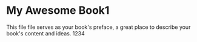 My Awesome Book1
=======

This file file serves as your book's preface, a great place to describe your book's content and ideas.
1234
